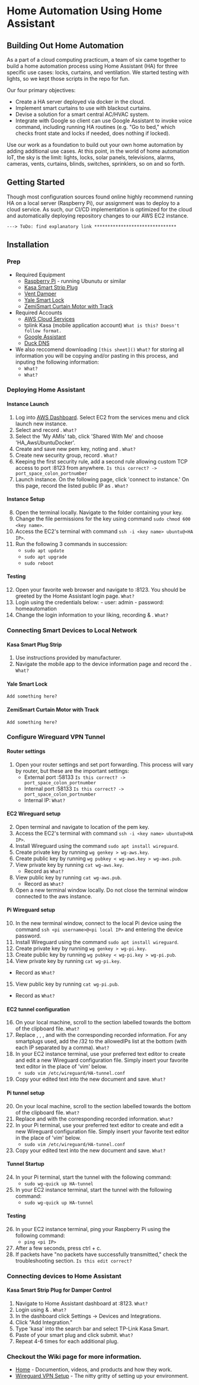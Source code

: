 # Home Automation Using Home Assistant

## Building Out Home Automation
As a part of a cloud computing practicum, a team of six came together to build a home automation process using Home Assistant (HA) for three specific use cases: locks, curtains, and ventilation. We started testing with lights, so we kept those scripts in the repo for fun. 

Our four primary objectives:
- Create a HA server deployed via docker in the cloud. 
- Implement smart curtains to use with blackout curtains. 
- Devise a solution for a smart central AC/HVAC system. 
- Integrate with Google so client can use Google Assistant to invoke voice command, including running HA routines (e.g. "Go to bed," which checks front state and locks if needed, does nothing if locked).

Use our work as a foundation to build out your own home automation by adding additional use cases. At this point, in the world of home automation IoT, the sky is the limit: lights, locks, solar panels, televisions, alarms, cameras, vents, curtains, blinds, switches, sprinklers, so on and so forth.

## Getting Started
Though most configuration sources found online highly recommend running HA on a local server (Raspberry Pi), our assignment was to deploy to a cloud service. As such, our CI/CD implementation is optimized for the cloud and automatically deploying repository changes to our AWS EC2 instance.

`---> ToDo: find explanatory link *******************************`

## Installation

### Prep
- Required Equipment
  - [Raspberry Pi](https://www.adafruit.com/product/4295) - running Ubunutu or similar
  - [Kasa Smart Strip Plug](https://www.amazon.com/TP-LINK-HS103P2-Required-Google-Assistant/dp/B07B8W2KHZ?ref_=ast_sto_dp&th=1&psc=1)
  - [Vent Damper](https://m.supplyworks.com/#/sku/311744680)
  - [Yale Smart Lock](https://store.google.com/product/nest_x_yale_lock?hl=en-US)
  - [ZemiSmart Curtain Motor with Track](https://www.zemismart.com/products/-bcm500ds-tyw)
- Required Accounts
  - [AWS Cloud Services](https://aws.amazon.com/)
  - tplink Kasa (mobile application account) `What is this? Doesn't follow format.`
  - [Google Assistant](https://www.google.com/)
  - [Duck DNS](https://www.duckdns.org/)
- We also reccomend downloading `[this sheet]()` `What?` for storing all information you will be copying and/or pasting in this process, and inputing the following information:
  - <pi IP> `What?`
  - <network IP> `What?`

### Deploying Home Assistant

#### Instance Launch
1. Log into [AWS Dashboard](https://aws.amazon.com/). Select EC2 from the services menu and click launch new instance.
2. Select and record <instance name>. `What?`
3. Select the 'My AMIs' tab, click 'Shared With Me' and choose 'HA_AwsUbuntuDocker'.
4. Create and save new pem key, noting <key name> and <key location>. `What?`
5. Create new security group, record <sg name>. `What?`
6. Keeping the first security rule, add a second rule allowing custom TCP access to port :8123 from anywhere. `Is this correct? -> port_space_colon_portnumber`
7. Launch instance. On the following page, click 'connect to instance.' On this page, record the listed public IP as <HA IP>. `What?`

#### Instance Setup
8. Open the terminal locally. Navigate to the folder containing your key.
9.  Change the file permissions for the key using command `sudo chmod 600 <key name>`. 
10. Access the EC2's terminal with command `ssh -i <key name> ubuntu@<HA IP>`.
11. Run the following 3 commands in succession:
    - `sudo apt update`  
    - `sudo apt upgrade` 
    - `sudo reboot` 

#### Testing
12.  Open your favorite web browser and navigate to <HA IP>:8123. You should be greeted by the Home Assistant login page. `What?` 
13.  Login using the credentials below:
    - user: admin
    - password: homeautomation
14. Change the login information to your liking, recording <HA user> & <HA password>. `What?`

### Connecting Smart Devices to Local Network

#### Kasa Smart Plug Strip
1. Use instructions provided by manufacturer.
2. Navigate the mobile app to the device information page and record the <plug IP>. `What?`

#### Yale Smart Lock
`Add something here?`

#### ZemiSmart Curtain Motor with Track
`Add something here?`

### Configure Wireguard VPN Tunnel

#### Router settings
1. Open your router settings and set port forwarding. This process will vary by router, but these are the important settings:
   - External port :58133 `Is this correct? -> port_space_colon_portnumber`
   - Internal port :58133 `Is this correct? -> port_space_colon_portnumber`
   - Internal IP: <pi IP> `What?`

#### EC2 Wireguard setup
2. Open terminal and navigate to location of the pem key.
3. Access the EC2's terminal with command `ssh -i <key name> ubuntu@<HA IP>`.
4. Install Wireguard using the command `sudo apt install wireguard`.
5. Create private key by running `wg genkey > wg-aws.key`.
6. Create public key by running `wg pubkey < wg-aws.key > wg-aws.pub`.
7. View private key by running `cat wg-aws.key`.
   - Record as <aws private key> `What?`
8. View public key by running `cat wg-aws.pub`.
   - Record as <aws public key> `What?`
9. Open a new terminal window locally. Do not close the terminal window connected to the aws instance.

#### Pi Wireguard setup
10. In the new terminal window, connect to the local Pi device using the command `ssh <pi username>@<pi local IP>` and entering the device password.
11. Install Wireguard using the command `sudo apt install wireguard`.
12. Create private key by running `wg genkey > wg-pi.key`.
13. Create public key by running `wg pubkey < wg-pi.key > wg-pi.pub`.
14. View private key by running `cat wg-pi.key`.
   - Record as <pi private key> `What?`
15. View public key by running `cat wg-pi.pub`.
   - Record as <pi public key> `What?`

#### EC2 tunnel configuration
16. On your local machine, scroll to the section labelled <ec2 config> towards the bottom of the clipboard file. `What?`
17. Replace <ec2 private key>, <pi public key>, <network IP>, and <pi IP> with the corresponding recorded information. For any smartplugs used, add the <device IP>/32 to the allowedIPs list at the bottom (with each IP separated by a comma). `What?`
18. In your EC2 instance terminal, use your preferred text editor to create and edit a new Wireguard configuration file. Simply insert your favorite text editor in the place of 'vim' below.
    -  `sudo vim /etc/wireguard/HA-tunnel.conf`
19. Copy your edited <ec2config> text into the new document and save. `What?`

#### Pi tunnel setup
20.  On your local machine, scroll to the section labelled <pi config> towards the bottom of the clipboard file. `What?` 
21. Replace <pi private key> and <ec2 public key> with the corresponding recorded information. `What?`
22. In your Pi terminal, use your preferred text editor to create and edit a new Wireguard configuration file. Simply insert your favorite text editor in the place of 'vim' below.
    -  `sudo vim /etc/wireguard/HA-tunnel.conf`
23. Copy your edited <pi config> text into the new document and save. `What?`

#### Tunnel Startup
24. In your Pi terminal, start the tunnel with the following command:
    - `sudo wg-quick up HA-tunnel`
25. In your EC2 instance terminal, start the tunnel with the following command:
    - `sudo wg-quick up HA-tunnel`  

#### Testing 
26. In your EC2 instance terminal, ping your Raspberry Pi using the following command:
    - `ping <pi IP>`
27. After a few seconds, press ctrl + c.
28. If packets have "no packets have successfully transmitted," check the troubleshooting section. `Is this edit correct?`

### Connecting devices to Home Assistant

#### Kasa Smart Strip Plug for Damper Control
1. Navigate to Home Assistant dashboard at <HA IP>:8123. `What?`
2. Login using <HA user> & <HA password>. `What?`
3. In the dashboard click Settings -> Devices and Integrations. 
4. Click "Add Integration." 
5. Type 'kasa' into the search bar and select TP-Link Kasa Smart.
6. Paste <device id> of your smart plug and click submit. `What?`
7. Repeat 4-6 times for each additional plug.

### Checkout the Wiki page for more information. 
- [Home](https://github.com/brandondombrowsky/BastCastle/wiki) - Documention, videos, and products and how they work.
- [Wireguard VPN Setup](https://github.com/brandondombrowsky/BastCastle/wiki/Wireguard-VPN-Setup) - The nitty gritty of setting up your environment.
